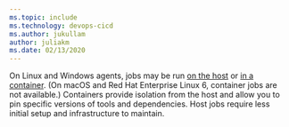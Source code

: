 ```yaml
---
ms.topic: include
ms.technology: devops-cicd
ms.author: jukullam
author: juliakm
ms.date: 02/13/2020
---
```


On Linux and Windows agents, jobs may be run [on the host](../phases.md) or [in a container](../container-phases.md).
(On macOS and Red Hat Enterprise Linux 6, container jobs are not available.)
Containers provide isolation from the host and allow you to pin specific versions of tools and dependencies.
Host jobs require less initial setup and infrastructure to maintain.
